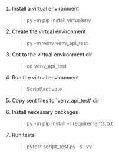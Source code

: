 1. Install a virtual environment
    > py -m pip install virtualenv

2. Create the virtual environment
    > py -m venv venv_api_test

3. Got to the virtual environment dir
    > cd venv_api_test

4. Run the virtual environment
    > Script\activate

5. Copy sent files to 'venv_api_test' dir

6. Install necessary packages
   > py -m pip install -r requirements.txt
 
7. Run tests
   > pytest script_test.py -s -vv